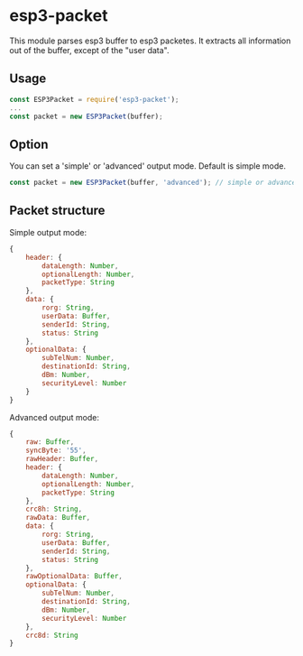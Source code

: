 # esp3-packet
This module parses esp3 buffer to esp3 packetes.
It extracts all information out of the buffer, except of the "user data".

## Usage
```javascript
const ESP3Packet = require('esp3-packet');
...
const packet = new ESP3Packet(buffer);
```

## Option
You can set a 'simple' or 'advanced' output mode.
Default is simple mode.

```javascript
const packet = new ESP3Packet(buffer, 'advanced'); // simple or advanced
```


## Packet structure
Simple output mode:
```javascript
{
    header: {
        dataLength: Number,
        optionalLength: Number,
        packetType: String
    },
    data: {
        rorg: String,
        userData: Buffer,
        senderId: String,
        status: String
    },
    optionalData: {
        subTelNum: Number,
        destinationId: String,
        dBm: Number,
        securityLevel: Number
    }
}
  ```

Advanced output mode:
```javascript
{
    raw: Buffer,
    syncByte: '55',
    rawHeader: Buffer,
    header: {
        dataLength: Number,
        optionalLength: Number,
        packetType: String
    },
    crc8h: String,
    rawData: Buffer,
    data: {
        rorg: String,
        userData: Buffer,
        senderId: String,
        status: String
    },
    rawOptionalData: Buffer,
    optionalData: {
        subTelNum: Number,
        destinationId: String,
        dBm: Number,
        securityLevel: Number
    },
    crc8d: String
}
  ```

